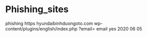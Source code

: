 # Phishing_sites

<?xml version="1.0" encoding="UTF-8"?>  
<report>  
  <threat>   
    <category>phishing</category>  <!-- phishing/scam/bec/.. -->  
    <scheme>https</scheme>  <!-- http/https/ftp/.. -->  
    <host>hyundaibinhduongoto.com</host> <!-- The host -->    
    <path>wp-content/plugins/english/index.php</path> <!-- The path itself -->  
    <query>?email=</query> <!-- If ? query was use -->  
    <query_format>email</query_format>  <!-- which query format email/base64 encoded email/.. -->  
    <fragment></fragment> <!-- If # fragment was used -->  
    <compromised>yes</compromised>  <!-- dedicated service or open-up server -->  
    <detected_year>2020</detected_year> <!-- Year detected -->  
    <detected_month>06</detected_month> <!-- Month detected -->  
    <detected_day>05</detected_day> <!-- Day detected -->     
    <reported></reported>  <!-- yes/no netcraft and phishtank -->  
    <closed></closed> <!-- For follow up, when removed or not reachable anymore -->  
    <trarget></target> <!-- Targeted customers, like Microsoft or general -->  
    <language></language> <!-- which audience is targeted based on language -->  
  </threat>  
</report>  
